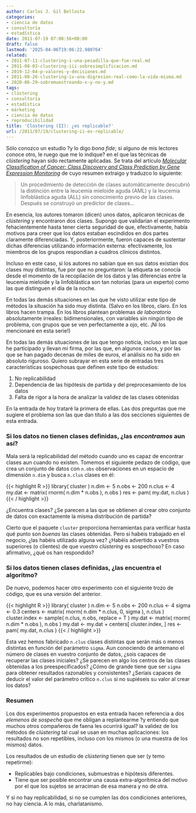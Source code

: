 ```yaml
---
author: Carlos J. Gil Bellosta
categories:
- ciencia de datos
- consultoría
- estadística
date: 2011-07-19 07:00:56+00:00
draft: false
lastmod: '2025-04-06T19:06:22.980764'
related:
- 2011-07-11-clustering-i-una-pesadilla-que-fue-real.md
- 2011-08-03-clustering-iii-sobresimplificacion.md
- 2019-12-04-p-valores-y-decisiones.md
- 2011-08-26-clustering-iv-una-digresion-real-como-la-vida-misma.md
- 2020-06-29-sobremuestreando-x-y-no-y.md
tags:
- clústering
- consultoría
- estadística
- márketing
- ciencia de datos
- reproducibilidad
title: 'Clústering (II): ¿es replicable?'
url: /2011/07/19/clustering-ii-es-replicable/
---
```


Sólo conozco un estudio ?y lo digo _bona fide_; si alguno de mis lectores conoce otro, le ruego que me lo indique? en el que las técnicas de _clústering_ hayan sido rectamente aplicadas. Se trata del artículo [_Molecular Classification of Cancer: Class Discovery and Class Prediction by Gene Expression Monitoring_](http://www.sciencemag.org/content/286/5439/531.short) de cuyo resumen extraigo y traduzco lo siguiente:


>Un procedimiento de detección de clases automáticamente descubrió la distinción entre la leucemia mieloide aguda (AML) y la leucemia linfoblástica aguda (ALL) sin conocimiento previo de las clases. Después se construyó un predictor de clases...


En esencia, los autores tomaron (dicen) unos datos, aplicaron técnicas de _clústering_ y encontraron dos clases. Supongo que validarían el experimento fehacientemente hasta tener cierta seguridad de que, efectivamente, había motivos para creer que los datos estaban escindidos en dos partes claramente diferenciadas. Y, posteriormente, fueron capaces de sustentar dichas diferencias utilizando información externa: efectivamente, los miembros de los grupos respondían a cuadros clínicos distintos.

Incluso en este caso, si los autores no sabían que en sus datos existían dos clases muy distintas, fue por que no preguntaron: la etiqueta se conocía desde el momento de la recopilación de los datos y las diferencias entre la leucemia mieloide y la linfoblástica son tan notorias (para un experto) como las que distinguen el día de la noche.

En todas las demás situaciones en las que he visto utilizar este tipo de métodos la situación ha sido muy distinta. (Salvo en los libros, claro. En los libros hacen trampa. En los libros plantean problemas _de laboratorio_ absolutamente irreales: bidimensionales, con variables sin ningún tipo de problema, con grupos que se ven perfectamente a ojo, etc. ¡Ni los mencionaré en esta serie!)

En todas las demás situaciones de las que tengo noticia, incluso en las que he participado y llevan mi firma, por las que, en algunos casos, y por las que se han pagado decenas de miles de euros, el análisis no ha sido en absoluto riguroso. Quiero subrayar en esta serie de entradas tres características sospechosas que definen este tipo de estudios:



1. No replicabilidad
2. Dependencia de las hipótesis de partida y del preprocesamiento de los datos
3. Falta de rigor a la hora de analizar la validez de las clases obtenidas

En la entrada de hoy trataré la primera de ellas. Las dos preguntas que me sugiere el problema son las que dan título a las dos secciones siguientes de esta entrada.


### Si los datos no tienen clases definidas, ¿las _encontramos_ aun así?


Mala será la replicabilidad del método cuando uno es capaz de encontrar clases aun cuando no existen. Tomemos el siguiente pedazo de código, que crea un conjunto de datos con `n.obs` observaciones en un espacio de dimensión `n.dim` y busca `n.clus` clases en él:







{{< highlight R >}}
library( cluster )
n.dim  <- 5
n.obs  <- 200
n.clus <- 4
my.dat <- matrix( rnorm( n.dim * n.obs ), n.obs )
res <- pam( my.dat, n.clus )
{{< / highlight >}}







¿Encuentra clases? ¿Se parecen a las que se obtienen al crear otro conjunto de datos con exactamente la misma distribución de partida?

Cierto que el paquete `cluster` proporciona herramientas para verificar hasta qué punto son _buenas_ las clases obtenidas. Pero si habéis trabajado en el negocio, ¿las habéis utilizado alguna vez? ¿Habéis advertido a vuestros superiores (o clientes) de que vuestro _clústering_ es sospechoso? En caso afirmativo, ¿qué os han respondido?


### Si los datos tienen clases definidas, ¿las encuentra el algoritmo?


De nuevo, podemos hacer otro experimento con el siguiente trozo de código, que es una versión del anterior.







{{< highlight R >}}
    library( cluster )
    n.dim  <- 5
    n.obs  <- 200
    n.clus <- 4
    sigma <- 0.3
    centers <- matrix( rnorm( n.dim * n.clus, 0, sigma ), n.clus )
    cluster.index <- sample( n.clus, n.obs, replace = T )
    my.dat <- matrix( rnorm( n.dim * n.obs ), n.obs )
    my.dat <- my.dat + centers[ cluster.index, ]
    res <- pam( my.dat, n.clus )
{{< / highlight >}}


Esta vez hemos fabricado `n.clus` clases distintas que serán más o menos distintas en función del parámetro `sigma`. Aun conociendo de antemano el número de clases en vuestro conjunto de datos, ¿sois capaces de recuperar las clases iniciales? ¿Se parecen en algo los centros de las clases obtenidas a los preespecificados? ¿Cómo de grande tiene que ser `sigma` para obtener resultados razonables y consistentes? ¿Seríais capaces de deducir el valor del parámetro crítico `n.clus` si no supiéseis su valor al crear los datos?


### Resumen


Los dos experimentos propuestos en esta entrada hacen referencia a dos _elemenos de sospecha_ que me obligan a replantearme ?y entiendo que muchos otros compañeros de faena les ocurrirá igual? la validez de los métodos de _clústering_ tal cual se usan en muchas aplicaciones: los resultados no son repetibles, incluso con los mismos (o una muestra de los mismos) datos.

Los resultados de un estudio de _clústering_ tienen que ser (y temo repetirme):


* Replicables bajo condiciones, submuestras e hipótesis diferentes.
* Tiene que ser posible encontrar una causa extra-algorítmica del motivo por el que los sujetos se arraciman de esa manera y no de otra.

Y si no hay replicabilidad, si no se cumplen las dos condiciones anteriores, no hay ciencia. A lo más, charlatanismo.